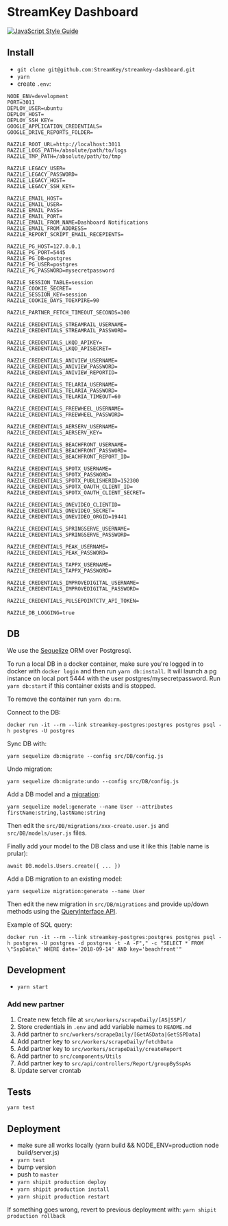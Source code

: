 # StreamKey Dashboard

[![JavaScript Style Guide](https://img.shields.io/badge/code_style-standard-brightgreen.svg)](https://standardjs.com)

## Install
* `git clone git@github.com:StreamKey/streamkey-dashboard.git`
* `yarn`
* create `.env`:
```
NODE_ENV=development
PORT=3011
DEPLOY_USER=ubuntu
DEPLOY_HOST=
DEPLOY_SSH_KEY=
GOOGLE_APPLICATION_CREDENTIALS=
GOOGLE_DRIVE_REPORTS_FOLDER=

RAZZLE_ROOT_URL=http://localhost:3011
RAZZLE_LOGS_PATH=/absolute/path/to/logs
RAZZLE_TMP_PATH=/absolute/path/to/tmp

RAZZLE_LEGACY_USER=
RAZZLE_LEGACY_PASSWORD=
RAZZLE_LEGACY_HOST=
RAZZLE_LEGACY_SSH_KEY=

RAZZLE_EMAIL_HOST=
RAZZLE_EMAIL_USER=
RAZZLE_EMAIL_PASS=
RAZZLE_EMAIL_PORT=
RAZZLE_EMAIL_FROM_NAME=Dashboard Notifications
RAZZLE_EMAIL_FROM_ADDRESS=
RAZZLE_REPORT_SCRIPT_EMAIL_RECEPIENTS=

RAZZLE_PG_HOST=127.0.0.1
RAZZLE_PG_PORT=5445
RAZZLE_PG_DB=postgres
RAZZLE_PG_USER=postgres
RAZZLE_PG_PASSWORD=mysecretpassword

RAZZLE_SESSION_TABLE=session
RAZZLE_COOKIE_SECRET=
RAZZLE_SESSION_KEY=session
RAZZLE_COOKIE_DAYS_TOEXPIRE=90

RAZZLE_PARTNER_FETCH_TIMEOUT_SECONDS=300

RAZZLE_CREDENTIALS_STREAMRAIL_USERNAME=
RAZZLE_CREDENTIALS_STREAMRAIL_PASSWORD=

RAZZLE_CREDENTIALS_LKQD_APIKEY=
RAZZLE_CREDENTIALS_LKQD_APISECRET=

RAZZLE_CREDENTIALS_ANIVIEW_USERNAME=
RAZZLE_CREDENTIALS_ANIVIEW_PASSWORD=
RAZZLE_CREDENTIALS_ANIVIEW_REPORTID=

RAZZLE_CREDENTIALS_TELARIA_USERNAME=
RAZZLE_CREDENTIALS_TELARIA_PASSWORD=
RAZZLE_CREDENTIALS_TELARIA_TIMEOUT=60

RAZZLE_CREDENTIALS_FREEWHEEL_USERNAME=
RAZZLE_CREDENTIALS_FREEWHEEL_PASSWORD=

RAZZLE_CREDENTIALS_AERSERV_USERNAME=
RAZZLE_CREDENTIALS_AERSERV_KEY=

RAZZLE_CREDENTIALS_BEACHFRONT_USERNAME=
RAZZLE_CREDENTIALS_BEACHFRONT_PASSWORD=
RAZZLE_CREDENTIALS_BEACHFRONT_REPORT_ID=

RAZZLE_CREDENTIALS_SPOTX_USERNAME=
RAZZLE_CREDENTIALS_SPOTX_PASSWORD=
RAZZLE_CREDENTIALS_SPOTX_PUBLISHERID=152300
RAZZLE_CREDENTIALS_SPOTX_OAUTH_CLIENT_ID=
RAZZLE_CREDENTIALS_SPOTX_OAUTH_CLIENT_SECRET=

RAZZLE_CREDENTIALS_ONEVIDEO_CLIENTID=
RAZZLE_CREDENTIALS_ONEVIDEO_SECRET=
RAZZLE_CREDENTIALS_ONEVIDEO_ORGID=19441

RAZZLE_CREDENTIALS_SPRINGSERVE_USERNAME=
RAZZLE_CREDENTIALS_SPRINGSERVE_PASSWORD=

RAZZLE_CREDENTIALS_PEAK_USERNAME=
RAZZLE_CREDENTIALS_PEAK_PASSWORD=

RAZZLE_CREDENTIALS_TAPPX_USERNAME=
RAZZLE_CREDENTIALS_TAPPX_PASSWORD=

RAZZLE_CREDENTIALS_IMPROVEDIGITAL_USERNAME=
RAZZLE_CREDENTIALS_IMPROVEDIGITAL_PASSWORD=

RAZZLE_CREDENTIALS_PULSEPOINTCTV_API_TOKEN=

RAZZLE_DB_LOGGING=true
```

## DB
We use the [Sequelize](http://docs.sequelizejs.com/) ORM over Postgresql.

To run a local DB in a docker container, make sure you're logged in to docker with `docker login` and then run `yarn db:install`. It will launch a pg instance on local port 5444 with the user postgres/mysecretpassword.
Run `yarn db:start` if this container exists and is stopped.

To remove the container run `yarn db:rm`.

Connect to the DB:
```
docker run -it --rm --link streamkey-postgres:postgres postgres psql -h postgres -U postgres
```

Sync DB with:
```
yarn sequelize db:migrate --config src/DB/config.js
```
Undo migration:
```
yarn sequelize db:migrate:undo --config src/DB/config.js
```
Add a DB model and a [migration](http://docs.sequelizejs.com/manual/tutorial/migrations.html):
```
yarn sequelize model:generate --name User --attributes firstName:string,lastName:string
```
Then edit the `src/DB/migrations/xxx-create.user.js` and `src/DB/models/user.js` files.

Finally add your model to the DB class and use it like this (table name is prular):
```
await DB.models.Users.create({ ... })
```

Add a DB migration to an existing model:
```
yarn sequelize migration:generate --name User
```
Then edit the new migration in `src/DB/migrations` and provide up/down methods using the [QueryInterface API](http://docs.sequelizejs.com/class/lib/query-interface.js~QueryInterface.html).

Example of SQL query:
```
docker run -it --rm --link streamkey-postgres:postgres postgres psql -h postgres -U postgres -d postgres -t -A -F"," -c "SELECT * FROM \"SspData\" WHERE date='2018-09-14' AND key='beachfront'"
```

## Development
* `yarn start`

### Add new partner
1. Create new fetch file at `src/workers/scrapeDaily/[AS|SSP]/`
2. Store credentials in `.env` and add variable names to `README.md`
3. Add partner to `src/workers/scrapeDaily/[GetASData|GetSSPData]`
4. Add partner key to `src/workers/scrapeDaily/fetchData`
5. Add partner key to `src/workers/scrapeDaily/createReport`
6. Add partner to `src/components/Utils`
7. Add partner key to `src/api/controllers/Report/groupBySspAs`
8. Update server crontab

## Tests
`yarn test`

## Deployment
* make sure all works locally (yarn build && NODE_ENV=production node build/server.js)
* `yarn test`
* bump version
* push to `master`
* `yarn shipit production deploy`
* `yarn shipit production install`
* `yarn shipit production restart`

If something goes wrong, revert to previous deployment with:
`yarn shipit production rollback`
